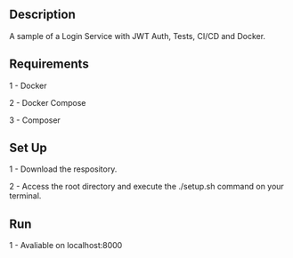 ## Description
<p>A sample of a Login Service with JWT Auth, Tests, CI/CD and Docker.<p>

## Requirements
<p> 1 - Docker </p>
<p> 2 - Docker Compose </p>
<p> 3 - Composer </p>

## Set Up
<p> 1 - Download the respository. </p>
<p> 2 - Access the root directory and execute the ./setup.sh command on your terminal. </p>

## Run
1 - Avaliable on localhost:8000
